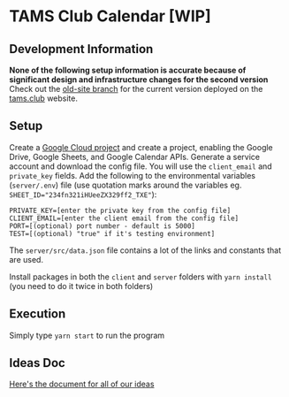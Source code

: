 # TAMS Club Calendar [WIP]

## Development Information

**None of the following setup information is accurate because of significant design and infrastructure changes for the second version** Check out the [old-site branch](https://github.com/MichaelZhao21/club-calendar-view/tree/old-site) for the current version deployed on the [tams.club](https://tams.club) website.

## Setup

Create a [Google Cloud project](https://console.cloud.google.com/) and create a project, enabling the Google Drive, Google Sheets, and Google Calendar APIs. Generate a service account and download the config file. You will use the `client_email` and `private_key` fields. Add the following to the environmental variables (`server/.env`) file (use quotation marks around the variables eg. `SHEET_ID="234fn321iHUeeZX329ff2_TXE"`):

```
PRIVATE_KEY=[enter the private key from the config file]
CLIENT_EMAIL=[enter the client email from the config file]
PORT=[(optional) port number - default is 5000]
TEST=[(optional) "true" if it's testing environment]
```

The `server/src/data.json` file contains a lot of the links and constants that are used. 

Install packages in both the `client` and `server` folders with `yarn install` (you need to do it twice in both folders)

## Execution

Simply type `yarn start` to run the program

## Ideas Doc

[Here's the document for all of our ideas](https://docs.google.com/document/d/1U_zqoEiplk0ODeGdMTzK1aLhz9OYFQV0FlhSI52VSBo)
